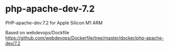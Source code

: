 # php-apache-dev-7.2

PHP-apache-dev:7.2 for Apple Silicon M1 ARM

Based on webdevops/Dockfile
https://github.com/webdevops/Dockerfile/tree/master/docker/php-apache-dev/7.2
